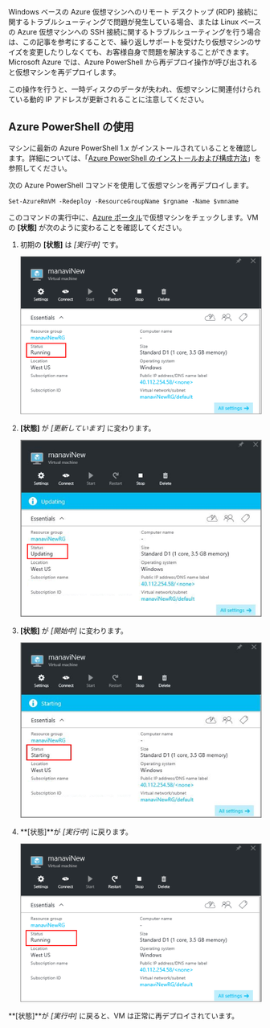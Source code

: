 
Windows ベースの Azure 仮想マシンへのリモート デスクトップ (RDP) 接続に関するトラブルシューティングで問題が発生している場合、または Linux ベースの Azure 仮想マシンへの SSH 接続に関するトラブルシューティングを行う場合は、この記事を参考にすることで、繰り返しサポートを受けたり仮想マシンのサイズを変更したりしなくても、お客様自身で問題を解決することができます。Microsoft Azure では、Azure PowerShell から再デプロイ操作が呼び出されると仮想マシンを再デプロイします。

この操作を行うと、一時ディスクのデータが失われ、仮想マシンに関連付けられている動的 IP アドレスが更新されることに注意してください。


## Azure PowerShell の使用

マシンに最新の Azure PowerShell 1.x がインストールされていることを確認します。詳細については、「[Azure PowerShell のインストールおよび構成方法](../articles/powershell-install-configure.md)」を参照してください。

次の Azure PowerShell コマンドを使用して仮想マシンを再デプロイします。

	Set-AzureRmVM -Redeploy -ResourceGroupName $rgname -Name $vmname 


このコマンドの実行中に、[Azure ポータル](https://portal.azure.com)で仮想マシンをチェックします。VM の **[状態]** が次のように変わることを確認してください。

1. 初期の **[状態]** は *[実行中]* です。

	![再デプロイの初期状態](./media/virtual-machines-common-redeploy-to-new-node/statusrunning1.png)

2. **[状態]** が *[更新しています]* に変わります。

	![再デプロイの状態 [更新しています]](./media/virtual-machines-common-redeploy-to-new-node/statusupdating.png)

3. **[状態]** が *[開始中]* に変わります。

	![再デプロイの状態 [開始中]](./media/virtual-machines-common-redeploy-to-new-node/statusstarting.png)

4. **[状態]**が *[実行中]* に戻ります。

	![再デプロイの最終状態](./media/virtual-machines-common-redeploy-to-new-node/statusrunning2.png)

**[状態]**が *[実行中]* に戻ると、VM は正常に再デプロイされています。

<!---HONumber=AcomDC_0309_2016-->